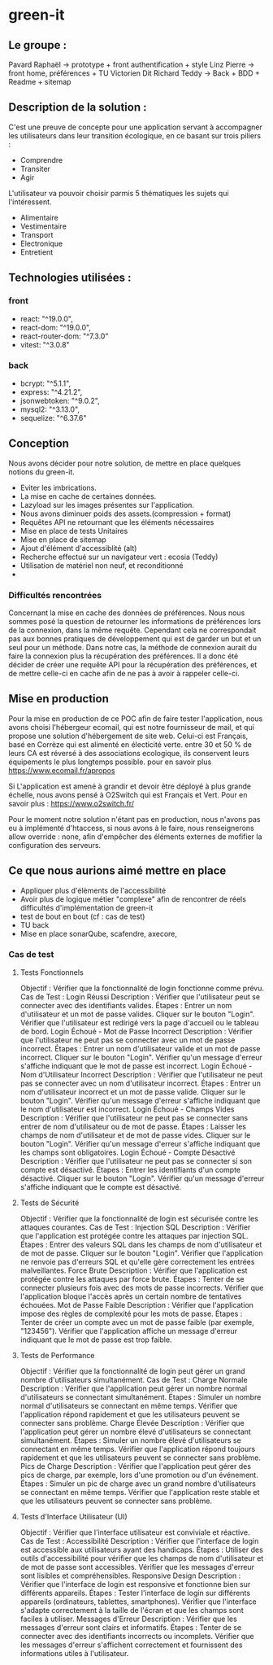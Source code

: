 # green-it

## Le groupe : 
Pavard Raphaël -> prototype + front authentification + style
Linz Pierre -> front home, préférences + TU
Victorien Dit Richard Teddy -> Back + BDD + Readme + sitemap

## Description de la solution :
C'est une preuve de concepte pour une application servant à accompagner les utilisateurs dans leur transition écologique, en ce basant sur trois piliers : 

- Comprendre
- Transiter
- Agir

L'utilisateur va pouvoir choisir parmis 5 thématiques les sujets qui l'intéressent.
- Alimentaire
- Vestimentaire
- Transport
- Electronique
- Entretient


## Technologies utilisées : 
### front

- react: "^19.0.0",
- react-dom: "^19.0.0",
- react-router-dom: "^7.3.0"
- vitest: "^3.0.8"

### back

- bcrypt: "^5.1.1",
- express: "^4.21.2",
- jsonwebtoken: "^9.0.2",
- mysql2: "^3.13.0",
- sequelize: "^6.37.6"

## Conception

Nous avons décider pour notre solution, de mettre en place quelques notions du green-it. 
- Eviter les imbrications.
- La mise en cache de certaines données.
- Lazyload sur les images présentes sur l'application.
- Nous avons diminuer poids des assets.(compression + format)
- Requêtes API ne retournant que les éléments nécessaires
- Mise en place de tests Unitaires
- Mise en place de sitemap
- Ajout d'élément d'accessiblité (alt)
- Recherche effectué sur un navigateur vert : ecosia (Teddy)
- Utilisation de matériel non neuf, et reconditionné
- 

### Difficultés rencontrées 

Concernant la mise en cache des données de préférences. Nous nous sommes posé la question de retourner les informations de préférences lors de la connexion, dans la même requête. Cependant cela ne correspondait pas aux bonnes pratiques de développement qui est de garder un but et un seul pour un méthode. Dans notre cas, la méthode de connexion aurait du faire la connexion plus la récupération des préférences. Il a donc été décider de créer une requête API pour la récupération des préférences, et de mettre celle-ci en cache afin de ne pas à avoir à rappeler celle-ci.

## Mise en production

Pour la mise en production de ce POC afin de faire tester l'application, nous avons choisi l'hébergeur ecomail, qui est notre fournisseur de mail, et qui propose une solution d'hébergement de site web. Celui-ci est Français, basé en Corrèze qui est alimenté en électicité verte. entre 30 et 50 % de leurs CA est réversé à des associations ecologique, ils conservent leurs équipements le plus longtemps possible. pour en savoir plus https://www.ecomail.fr/apropos 

Si L'application est amené à grandir et devoir être déployé à plus grande échelle, nous avons pensé à O2Switch qui est Français et Vert. Pour en savoir plus : https://www.o2switch.fr/ 


Pour le moment notre solution n'étant pas en production, nous n'avons pas eu à implémenté d'htaccess, si nous avons à le faire, nous renseignerons allow override : none, afin d'empêcher des éléments externes de mofifier la configuration des serveurs.

## Ce que nous aurions aimé mettre en place

- Appliquer plus d'élèments de l'accessibilité
- Avoir plus de logique métier "complexe" afin de rencontrer de réels difficultés d'implémentation de green-it
- test de bout en bout (cf : cas de test)
- TU back
- Mise en place sonarQube, scafendre, axecore, 

### Cas de test
1. Tests Fonctionnels

    Objectif : Vérifier que la fonctionnalité de login fonctionne comme prévu.
    Cas de Test :
        Login Réussi
            Description : Vérifier que l'utilisateur peut se connecter avec des identifiants valides.
            Étapes :
                Entrer un nom d'utilisateur et un mot de passe valides.
                Cliquer sur le bouton "Login".
                Vérifier que l'utilisateur est redirigé vers la page d'accueil ou le tableau de bord.
        Login Échoué - Mot de Passe Incorrect
            Description : Vérifier que l'utilisateur ne peut pas se connecter avec un mot de passe incorrect.
            Étapes :
                Entrer un nom d'utilisateur valide et un mot de passe incorrect.
                Cliquer sur le bouton "Login".
                Vérifier qu'un message d'erreur s'affiche indiquant que le mot de passe est incorrect.
        Login Échoué - Nom d'Utilisateur Incorrect
            Description : Vérifier que l'utilisateur ne peut pas se connecter avec un nom d'utilisateur incorrect.
            Étapes :
                Entrer un nom d'utilisateur incorrect et un mot de passe valide.
                Cliquer sur le bouton "Login".
                Vérifier qu'un message d'erreur s'affiche indiquant que le nom d'utilisateur est incorrect.
        Login Échoué - Champs Vides
            Description : Vérifier que l'utilisateur ne peut pas se connecter sans entrer de nom d'utilisateur ou de mot de passe.
            Étapes :
                Laisser les champs de nom d'utilisateur et de mot de passe vides.
                Cliquer sur le bouton "Login".
                Vérifier qu'un message d'erreur s'affiche indiquant que les champs sont obligatoires.
        Login Échoué - Compte Désactivé
            Description : Vérifier que l'utilisateur ne peut pas se connecter si son compte est désactivé.
            Étapes :
                Entrer les identifiants d'un compte désactivé.
                Cliquer sur le bouton "Login".
                Vérifier qu'un message d'erreur s'affiche indiquant que le compte est désactivé.

2. Tests de Sécurité

    Objectif : Vérifier que la fonctionnalité de login est sécurisée contre les attaques courantes.
    Cas de Test :
        Injection SQL
            Description : Vérifier que l'application est protégée contre les attaques par injection SQL.
            Étapes :
                Entrer des valeurs SQL dans les champs de nom d'utilisateur et de mot de passe.
                Cliquer sur le bouton "Login".
                Vérifier que l'application ne renvoie pas d'erreurs SQL et qu'elle gère correctement les entrées malveillantes.
        Force Brute
            Description : Vérifier que l'application est protégée contre les attaques par force brute.
            Étapes :
                Tenter de se connecter plusieurs fois avec des mots de passe incorrects.
                Vérifier que l'application bloque l'accès après un certain nombre de tentatives échouées.
        Mot de Passe Faible
            Description : Vérifier que l'application impose des règles de complexité pour les mots de passe.
            Étapes :
                Tenter de créer un compte avec un mot de passe faible (par exemple, "123456").
                Vérifier que l'application affiche un message d'erreur indiquant que le mot de passe est trop faible.

3. Tests de Performance

    Objectif : Vérifier que la fonctionnalité de login peut gérer un grand nombre d'utilisateurs simultanément.
    Cas de Test :
        Charge Normale
            Description : Vérifier que l'application peut gérer un nombre normal d'utilisateurs se connectant simultanément.
            Étapes :
                Simuler un nombre normal d'utilisateurs se connectant en même temps.
                Vérifier que l'application répond rapidement et que les utilisateurs peuvent se connecter sans problème.
        Charge Élevée
            Description : Vérifier que l'application peut gérer un nombre élevé d'utilisateurs se connectant simultanément.
            Étapes :
                Simuler un nombre élevé d'utilisateurs se connectant en même temps.
                Vérifier que l'application répond toujours rapidement et que les utilisateurs peuvent se connecter sans problème.
        Pics de Charge
            Description : Vérifier que l'application peut gérer des pics de charge, par exemple, lors d'une promotion ou d'un événement.
            Étapes :
                Simuler un pic de charge avec un grand nombre d'utilisateurs se connectant en même temps.
                Vérifier que l'application reste stable et que les utilisateurs peuvent se connecter sans problème.

4. Tests d'Interface Utilisateur (UI)

    Objectif : Vérifier que l'interface utilisateur est conviviale et réactive.
    Cas de Test :
        Accessibilité
            Description : Vérifier que l'interface de login est accessible aux utilisateurs ayant des handicaps.
            Étapes :
                Utiliser des outils d'accessibilité pour vérifier que les champs de nom d'utilisateur et de mot de passe sont accessibles.
                Vérifier que les messages d'erreur sont lisibles et compréhensibles.
        Responsive Design
            Description : Vérifier que l'interface de login est responsive et fonctionne bien sur différents appareils.
            Étapes :
                Tester l'interface de login sur différents appareils (ordinateurs, tablettes, smartphones).
                Vérifier que l'interface s'adapte correctement à la taille de l'écran et que les champs sont faciles à utiliser.
        Messages d'Erreur
            Description : Vérifier que les messages d'erreur sont clairs et informatifs.
            Étapes :
                Tenter de se connecter avec des identifiants incorrects ou incomplets.
                Vérifier que les messages d'erreur s'affichent correctement et fournissent des informations utiles à l'utilisateur.
